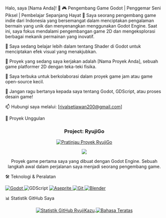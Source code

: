 Halo, saya [Nama Anda]! 👋
🎮 Pengembang Game Godot | Penggemar Seni Piksel | Pembelajar Sepanjang Hayat 🚀
Saya seorang pengembang game indie dari Indonesia yang bersemangat dalam menciptakan pengalaman bermain yang unik dan menyenangkan menggunakan Godot Engine. Saat ini, saya fokus mendalami pengembangan game 2D dan mengeksplorasi berbagai mekanik permainan yang inovatif.

🌱 Saya sedang belajar lebih dalam tentang Shader di Godot untuk menciptakan efek visual yang menakjubkan.

🔭 Proyek yang sedang saya kerjakan adalah [Nama Proyek Anda], sebuah game platformer 2D dengan teka-teki fisika.

🤝 Saya terbuka untuk berkolaborasi dalam proyek game jam atau game open-source kecil.

💬 Jangan ragu bertanya kepada saya tentang Godot, GDScript, atau proses desain game!

📫 Hubungi saya melalui: [rivalsetiawan200@gmail.com]

📌 Proyek Unggulan
<div align="center">
<h3 align="center">Project: RyujiGo</h3>
<a href="https://www.google.com/search?q=https://github.com/RyujiKazu/RyujiGo" target="_blank">
<!-- Ganti gambar placeholder ini dengan screenshot atau GIF dari game Anda -->
<img src="https://www.google.com/search?q=https://placehold.co/400x250/1D2B53/FFFFFF%3Ftext%3DRyujiGo%2BGIF" alt="Pratinjau Proyek RyujiGo"/>
</a>
<p>
<a href="https://www.google.com/search?q=https://github.com/RyujiKazu/RyujiGo" target="_blank">
<img src="https://www.google.com/search?q=https://img.shields.io/badge/GitHub-Repo-blue%3Fstyle%3Dfor-the-badge%26logo%3Dgithub">
</a>
<!-- Jika Anda punya link ke Itch.io, hapus komentar di baris bawah ini -->
<!--
<a href="[LINK_KE_ITCH.IO_ANDA]" target="_blank">
<img src="https://www.google.com/search?q=https://img.shields.io/badge/Itch.io-Play-red%3Fstyle%3Dfor-the-badge%26logo%3Ditch.io">
</a>
-->
</p>
<p>Proyek game pertama saya yang dibuat dengan Godot Engine. Sebuah langkah awal dalam perjalanan saya menjadi seorang pengembang game.</p>
</div>

🛠️ Teknologi & Peralatan
<p align="left">
<a href="https://godotengine.org/" target="_blank" rel="noreferrer">
<img src="https://www.google.com/search?q=https://img.shields.io/badge/Godot_Engine-478CBF%3Fstyle%3Dfor-the-badge%26logo%3Dgodot-engine%26logoColor%3Dwhite" alt="Godot"/>
</a>
<img src="https://img.shields.io/badge/GDScript-478CBF?style=for-the-badge&logo=godot-engine&logoColor=white" alt="GDScript"/>
<a href="https://www.aseprite.org/" target="_blank" rel="noreferrer">
<img src="https://www.google.com/search?q=https://img.shields.io/badge/Aseprite-7D7D7D%3Fstyle%3Dfor-the-badge%26logo%3Daseprite%26logoColor%3Dwhite" alt="Aseprite"/>
</a>
<a href="https://git-scm.com/" target="_blank" rel="noreferrer">
<img src="https://www.google.com/search?q=https://img.shields.io/badge/GIT-E84D31%3Fstyle%3Dfor-the-badge%26logo%3Dgit%26logoColor%3Dwhite" alt="Git"/>
</a>
<a href="https://www.blender.org/" target="_blank" rel="noreferrer">
<img src="https://www.google.com/search?q=https://img.shields.io/badge/Blender-E87D0D%3Fstyle%3Dfor-the-badge%26logo%3Dblender%26logoColor%3Dwhite" alt="Blender"/>
</a>
</p>

📊 Statistik GitHub Saya
<p align="center">
<a href="https://github.com/anuraghazra/github-readme-stats">
<img align="center" src="https://www.google.com/search?q=https://github-readme-stats.vercel.app/api%3Fusername%3DRyujiKazu%26show_icons%3Dtrue%26locale%3Did%26theme%3Ddracula%26count_private%3Dtrue" alt="Statistik GitHub RyujiKazu" />
</a>
<a href="https://github.com/anuraghazra/github-readme-stats">
<img align="center" src="https://www.google.com/search?q=https://github-readme-stats.vercel.app/api/top-langs/%3Fusername%3DRyujiKazu%26layout%3Dcompact%26locale%3Did%26theme%3Ddracula" alt="Bahasa Teratas" />
</a>
</p>